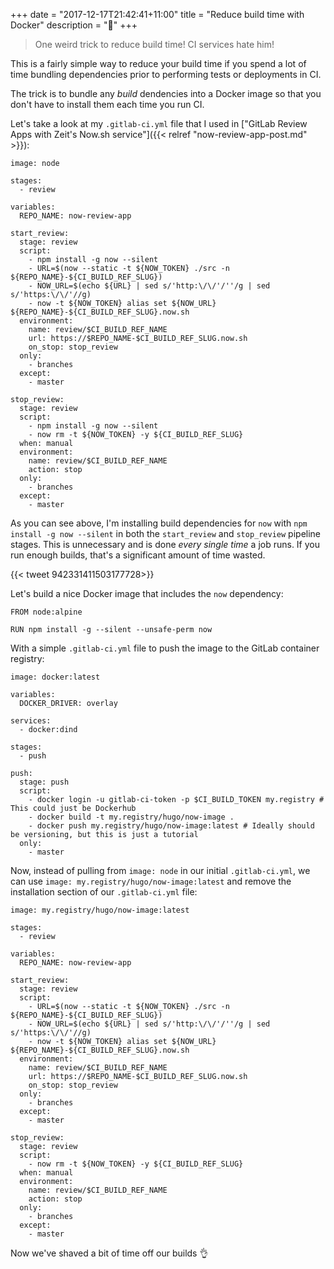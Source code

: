 +++
date = "2017-12-17T21:42:41+11:00"
title = "Reduce build time with Docker"
description = "🐳"
+++

> One weird trick to reduce build time! CI services hate him!

This is a fairly simple way to reduce your build time if you spend a lot of time bundling dependencies prior to performing tests or deployments in CI.

The trick is to bundle any _build_ dendencies into a Docker image so that you don't have to install them each time you run CI.

Let's take a look at my `.gitlab-ci.yml` file that I used in ["GitLab Review Apps with Zeit's Now.sh service"]({{< relref "now-review-app-post.md" >}}):

```
image: node

stages:
  - review

variables:
  REPO_NAME: now-review-app

start_review:
  stage: review
  script:
    - npm install -g now --silent
    - URL=$(now --static -t ${NOW_TOKEN} ./src -n ${REPO_NAME}-${CI_BUILD_REF_SLUG})
    - NOW_URL=$(echo ${URL} | sed s/'http:\/\/'/''/g | sed s/'https:\/\/'//g)
    - now -t ${NOW_TOKEN} alias set ${NOW_URL} ${REPO_NAME}-${CI_BUILD_REF_SLUG}.now.sh
  environment:
    name: review/$CI_BUILD_REF_NAME
    url: https://$REPO_NAME-$CI_BUILD_REF_SLUG.now.sh
    on_stop: stop_review
  only:
    - branches
  except:
    - master

stop_review:
  stage: review
  script:
    - npm install -g now --silent
    - now rm -t ${NOW_TOKEN} -y ${CI_BUILD_REF_SLUG}
  when: manual
  environment:
    name: review/$CI_BUILD_REF_NAME
    action: stop
  only:
    - branches
  except:
    - master
```

As you can see above, I'm installing build dependencies for `now` with `npm install -g now --silent` in both the `start_review` and `stop_review` pipeline stages. This is unnecessary and is done _every single time_ a job runs. If you run enough builds, that's a significant amount of time wasted.

{{< tweet 942331411503177728>}}

Let's build a nice Docker image that includes the `now` dependency:

```
FROM node:alpine

RUN npm install -g --silent --unsafe-perm now
```

With a simple `.gitlab-ci.yml` file to push the image to the GitLab container registry:

```
image: docker:latest

variables:
  DOCKER_DRIVER: overlay

services:
  - docker:dind

stages:
  - push

push:
  stage: push
  script:
    - docker login -u gitlab-ci-token -p $CI_BUILD_TOKEN my.registry # This could just be Dockerhub
    - docker build -t my.registry/hugo/now-image .
    - docker push my.registry/hugo/now-image:latest # Ideally should be versioning, but this is just a tutorial
  only:
    - master
```

Now, instead of pulling from `image: node` in our initial `.gitlab-ci.yml`, we can use `image: my.registry/hugo/now-image:latest` and remove the installation section of our `.gitlab-ci.yml` file:

```
image: my.registry/hugo/now-image:latest

stages:
  - review

variables:
  REPO_NAME: now-review-app

start_review:
  stage: review
  script:
    - URL=$(now --static -t ${NOW_TOKEN} ./src -n ${REPO_NAME}-${CI_BUILD_REF_SLUG})
    - NOW_URL=$(echo ${URL} | sed s/'http:\/\/'/''/g | sed s/'https:\/\/'//g)
    - now -t ${NOW_TOKEN} alias set ${NOW_URL} ${REPO_NAME}-${CI_BUILD_REF_SLUG}.now.sh
  environment:
    name: review/$CI_BUILD_REF_NAME
    url: https://$REPO_NAME-$CI_BUILD_REF_SLUG.now.sh
    on_stop: stop_review
  only:
    - branches
  except:
    - master

stop_review:
  stage: review
  script:
    - now rm -t ${NOW_TOKEN} -y ${CI_BUILD_REF_SLUG}
  when: manual
  environment:
    name: review/$CI_BUILD_REF_NAME
    action: stop
  only:
    - branches
  except:
    - master
```

Now we've shaved a bit of time off our builds 👌 
